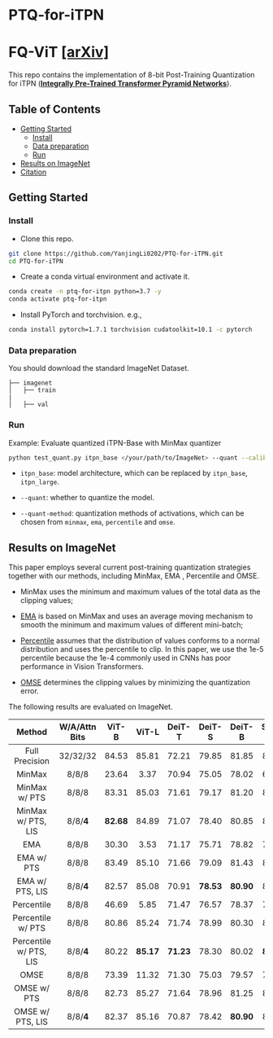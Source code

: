 # PTQ-for-iTPN

# FQ-ViT [[arXiv]](http://arxiv.org/abs/2111.13824)


This repo contains the implementation of 8-bit Post-Training Quantization for iTPN (**[Integrally Pre-Trained Transformer Pyramid Networks](https://arxiv.org/pdf/2211.12735.pdf)**). 


## Table of Contents
- [Getting Started](#getting-started)
  - [Install](#install)
  - [Data preparation](#data-preparation)
  - [Run](#run)
- [Results on ImageNet](#results-on-imagenet)
- [Citation](#citation)


## Getting Started

### Install

- Clone this repo.

```bash
git clone https://github.com/YanjingLi0202/PTQ-for-iTPN.git
cd PTQ-for-iTPN
```

- Create a conda virtual environment and activate it.

```bash
conda create -n ptq-for-itpn python=3.7 -y
conda activate ptq-for-itpn
```

- Install PyTorch and torchvision. e.g.,

```bash
conda install pytorch=1.7.1 torchvision cudatoolkit=10.1 -c pytorch
```

### Data preparation

You should download the standard ImageNet Dataset.

```
├── imagenet
│   ├── train
|
│   ├── val
```


### Run

Example: Evaluate quantized iTPN-Base with MinMax quantizer

```bash
python test_quant.py itpn_base </your/path/to/ImageNet> --quant --calib-iter 10 --calib-batchsize 100 --quant-method minmax 
```

- `itpn_base`: model architecture, which can be replaced by `itpn_base`, `itpn_large`. 
- `--quant`: whether to quantize the model.

- `--quant-method`: quantization methods of activations, which can be chosen from `minmax`, `ema`, `percentile` and `omse`.

## Results on ImageNet

This paper employs several current post-training quantization strategies together with our methods, including MinMax, EMA , Percentile and OMSE.

- MinMax uses the minimum and maximum values of the total data as the clipping values; 

- [EMA](https://arxiv.org/abs/1712.05877) is based on MinMax and uses an average moving mechanism to smooth the minimum and maximum values of different mini-batch;

- [Percentile](https://openaccess.thecvf.com/content_CVPR_2019/papers/Li_Fully_Quantized_Network_for_Object_Detection_CVPR_2019_paper.pdf) assumes that the distribution of values conforms to a normal distribution and uses the percentile to clip. In this paper, we use the 1e-5 percentile because the 1e-4 commonly used in CNNs has poor performance in Vision Transformers. 

- [OMSE](https://arxiv.org/abs/1902.06822) determines the clipping values by minimizing the quantization error. 


The following results are evaluated on ImageNet.

|         Method         | W/A/Attn Bits |   ViT-B   |   ViT-L   |  DeiT-T   |  DeiT-S   |  DeiT-B   |  Swin-T   |  Swin-S   |  Swin-B   |
| :--------------------: | :-----------: | :-------: | :-------: | :-------: | :-------: | :-------: | :-------: | :-------: | :-------: |
|     Full Precision     | 32/32/32  |   84.53   |   85.81   |   72.21   |   79.85   |   81.85   |   81.35   |   83.20   | 83.60 |
|         MinMax         |   8/8/8   |   23.64   |   3.37    |   70.94   |   75.05   |   78.02   |   64.38   |   74.37   | 25.58 |
|     MinMax w/ PTS      |   8/8/8   |   83.31   |   85.03   |   71.61   |   79.17   |   81.20   |   80.51   |   82.71   | 82.97 |
|   MinMax w/ PTS, LIS   | 8/8/**4** | **82.68** |   84.89   |   71.07   |   78.40   |   80.85   |   80.04   |   82.47   | 82.38 |
|          EMA           |   8/8/8   |   30.30   |   3.53    |   71.17   |   75.71   |   78.82   |   70.81   |   75.05   | 28.00 |
|       EMA w/ PTS       |   8/8/8   |   83.49   |   85.10   |   71.66   |   79.09   |   81.43   |   80.52   |   82.81   | 83.01 |
|    EMA w/ PTS, LIS     | 8/8/**4** |   82.57   |   85.08   |   70.91   | **78.53** | **80.90** |   80.02   |   82.56   | 82.43 |
|       Percentile       |   8/8/8   |   46.69   |   5.85    |   71.47   |   76.57   |   78.37   |   78.78   |   78.12   | 40.93 |
|   Percentile w/ PTS    |   8/8/8   |   80.86   |   85.24   |   71.74   |   78.99   |   80.30   |   80.80   |   82.85   | 83.10 |
| Percentile w/ PTS, LIS | 8/8/**4** |   80.22   | **85.17** | **71.23** |   78.30   |   80.02   | **80.46** | **82.67** | 82.79 |
|          OMSE          |   8/8/8   |   73.39   |   11.32   |   71.30   |   75.03   |   79.57   |   79.30   |   78.96   | 48.55 |
|      OMSE w/ PTS       |   8/8/8   |   82.73   |   85.27   |   71.64   |   78.96   |   81.25   |   80.64   |   82.87   | 83.07 |
|    OMSE w/ PTS, LIS    | 8/8/**4** |   82.37   |   85.16   |   70.87   |   78.42   | **80.90** |   80.41   |   82.57   | 82.45 |


